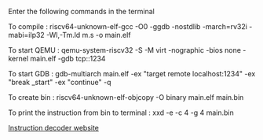 Enter the following commands in the terminal

To compile : riscv64-unknown-elf-gcc -O0 -ggdb -nostdlib -march=rv32i -mabi=ilp32 -Wl,-Tm.ld m.s -o main.elf

To start QEMU : qemu-system-riscv32 -S -M virt -nographic -bios none -kernel main.elf -gdb tcp::1234

To start GDB : gdb-multiarch main.elf -ex "target remote localhost:1234" -ex "break _start" -ex "continue" -q

To create bin : riscv64-unknown-elf-objcopy -O binary main.elf main.bin

To print the instruction from bin to terminal : xxd -e -c 4 -g 4 main.bin

[Instruction decoder website](https://luplab.gitlab.io/rvcodecjs/)